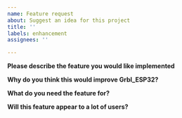 ```yaml
---
name: Feature request
about: Suggest an idea for this project
title: ''
labels: enhancement
assignees: ''

---
```


**Please describe the feature you would like implemented**

**Why do you think this would improve Grbl_ESP32?**

**What do you need the feature for?**

**Will this feature appear to a lot of users?**
